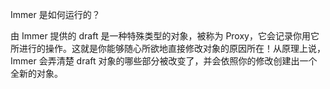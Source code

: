 Immer 是如何运行的？ 

由 Immer 提供的 draft 是一种特殊类型的对象，被称为 Proxy，它会记录你用它所进行的操作。这就是你能够随心所欲地直接修改对象的原因所在！从原理上说，Immer 会弄清楚 draft 对象的哪些部分被改变了，并会依照你的修改创建出一个全新的对象。
